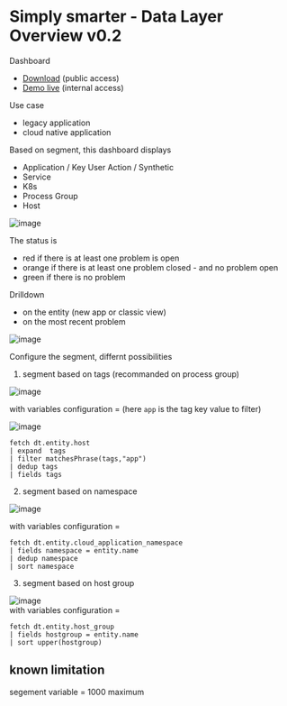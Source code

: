 # Simply smarter - Data Layer Overview v0.2

Dashboard 
- [Download](https://raw.githubusercontent.com/dynatrace-ace-services/simply_smarter_4_platform/refs/heads/main/Simply%20smarter%20-%20Data%20Layer%20Overview%20.json) (public access)
- [Demo live](https://guu84124.apps.dynatrace.com/ui/document/v0/#share=a8181e08-be06-4265-8750-bd31bd68b0d3) (internal access)  

Use case
- legacy application
- cloud native application

Based on segment, this dashboard displays 
- Application / Key User Action / Synthetic 
- Service
- K8s
- Process Group
- Host

![image](https://github.com/user-attachments/assets/3dba6418-a13b-465b-b3a2-4e8298b07371)


The status is 
- red if there is at least one problem is open
- orange if there is at least one problem closed - and no problem open
- green if there is no problem

Drilldown 
- on the entity (new app or classic view)
- on the most recent problem  

![image](https://github.com/user-attachments/assets/ed780cb7-9822-475f-8eb5-66e5a4685899)


Configure the segment, differnt possibilities
1) segment based on tags (recommanded on process group)
   
![image](https://github.com/user-attachments/assets/2f9c910e-a1ad-4f1b-99cc-b8db50a2f05d)  

with variables configuration = (here `app` is the tag key value to filter)

![image](https://github.com/user-attachments/assets/ffd2a9ed-35a1-4e34-ac36-e75e075fe4c3)
```
fetch dt.entity.host
| expand  tags
| filter matchesPhrase(tags,"app")
| dedup tags
| fields tags
```

2) segment based on namespace

![image](https://github.com/user-attachments/assets/cef64f7e-9ff7-4e88-a11c-0ede6416c630)  

with variables configuration = 

```
fetch dt.entity.cloud_application_namespace
| fields namespace = entity.name
| dedup namespace
| sort namespace
```

3) segment based on host group

![image](https://github.com/user-attachments/assets/91422f93-b5fa-4674-ba3b-1e87c684c6d4)  
with variables configuration =  
```
fetch dt.entity.host_group
| fields hostgroup = entity.name
| sort upper(hostgroup)
```

## known limitation
segement variable = 1000 maximum

